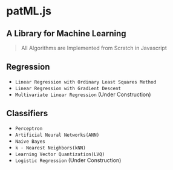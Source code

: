 # patML.js
## A Library for Machine Learning


> All Algorithms are Implemented from Scratch in Javascript

## Regression

- `Linear Regression with Ordinary Least Squares Method`
- `Linear Regression with Gradient Descent`
- `Multivariate Linear Regression` (Under Construction)

## Classifiers

- `Perceptron`
- `Artificial Neural Networks(ANN)`
- `Naive Bayes`
- `k - Nearest Neighbors(kNN)`
- `Learning Vector Quantization(LVQ)`
- `Logistic Regression` (Under Construction)

